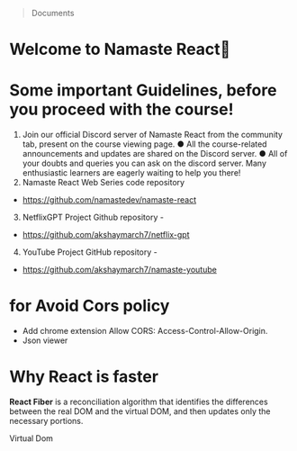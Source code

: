 > Documents

# Welcome to Namaste React🚀
# Some important Guidelines, before you proceed with the course!
1. Join our official Discord server of Namaste React from the community tab,
present on the course viewing page.
● All the course-related announcements and updates are shared on the
Discord server.
● All of your doubts and queries you can ask on the discord server. Many
enthusiastic learners are eagerly waiting to help you there!
2. Namaste React Web Series code repository
- https://github.com/namastedev/namaste-react
3. NetflixGPT Project Github repository -
- https://github.com/akshaymarch7/netflix-gpt
4. YouTube Project GitHub repository -
- https://github.com/akshaymarch7/namaste-youtube

# for Avoid Cors policy
- Add chrome extension Allow CORS: Access-Control-Allow-Origin.
- Json viewer
# Why React is faster

**React Fiber** is a reconciliation algorithm that identifies the differences between the real DOM and the virtual DOM, and then updates only the necessary portions.

Virtual Dom